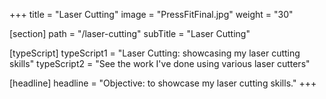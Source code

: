 +++
title = "Laser Cutting"
image = "PressFitFinal.jpg"
weight = "30"

[section]
path = "/laser-cutting"
subTitle = "Laser Cutting"

[typeScript] 
typeScript1 = "Laser Cutting: showcasing my laser cutting skills" 
typeScript2 = "See the work I've done using various laser cutters"

[headline]
headline = "Objective: to showcase my laser cutting skills."
+++

